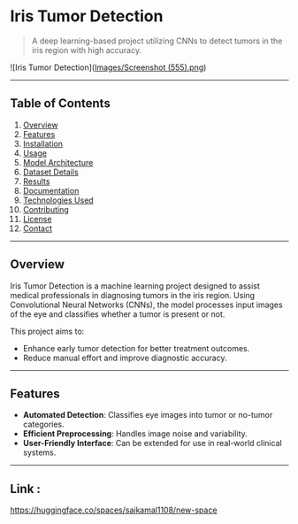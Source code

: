 # Iris Tumor Detection  
> A deep learning-based project utilizing CNNs to detect tumors in the iris region with high accuracy.  

![Iris Tumor Detection]([Images/Screenshot (555).png](https://github.com/FusionForce-cloud/iris-tumor-detection/blob/main/Images/Screenshot%20(555).png)) <!-- Replace with your image path or URL -->

---

## Table of Contents  
1. [Overview](#overview)  
2. [Features](#features)  
3. [Installation](#installation)  
4. [Usage](#usage)  
5. [Model Architecture](#model-architecture)  
6. [Dataset Details](#dataset-details)  
7. [Results](#results)  
8. [Documentation](#documentation)  
9. [Technologies Used](#technologies-used)  
10. [Contributing](#contributing)  
11. [License](#license)  
12. [Contact](#contact)  

---

## Overview  
Iris Tumor Detection is a machine learning project designed to assist medical professionals in diagnosing tumors in the iris region. Using Convolutional Neural Networks (CNNs), the model processes input images of the eye and classifies whether a tumor is present or not.  

This project aims to:  
- Enhance early tumor detection for better treatment outcomes.  
- Reduce manual effort and improve diagnostic accuracy.  

---

## Features  
- **Automated Detection**: Classifies eye images into tumor or no-tumor categories.  
- **Efficient Preprocessing**: Handles image noise and variability.  
- **User-Friendly Interface**: Can be extended for use in real-world clinical systems.  

---

## Link : 
https://huggingface.co/spaces/saikamal1108/new-space
